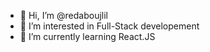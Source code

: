 - 👋 Hi, I’m @redaboujlil
- 👀 I’m interested in Full-Stack developement
- 🌱 I’m currently learning React.JS


<!---
redaboujlil/redaboujlil is a ✨ special ✨ repository because its `README.md` (this file) appears on your GitHub profile.
You can click the Preview link to take a look at your changes.
--->
